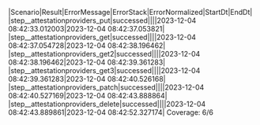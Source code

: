 |Scenario|Result|ErrorMessage|ErrorStack|ErrorNormalized|StartDt|EndDt|
|step__attestationproviders_put|successed||||2023-12-04 08:42:33.012003|2023-12-04 08:42:37.053821|
|step__attestationproviders_get|successed||||2023-12-04 08:42:37.054728|2023-12-04 08:42:38.196462|
|step__attestationproviders_get2|successed||||2023-12-04 08:42:38.196462|2023-12-04 08:42:39.361283|
|step__attestationproviders_get3|successed||||2023-12-04 08:42:39.361283|2023-12-04 08:42:40.526168|
|step__attestationproviders_patch|successed||||2023-12-04 08:42:40.527169|2023-12-04 08:42:43.888864|
|step__attestationproviders_delete|successed||||2023-12-04 08:42:43.889861|2023-12-04 08:42:52.327174|
Coverage: 6/6

